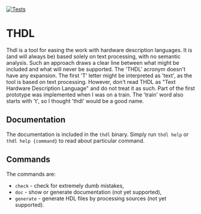[![Tests](https://github.com/m-kru/go-thdl/actions/workflows/tests.yml/badge.svg?branch=main)](https://github.com/m-kru/go-thdl/actions?query=main)

# THDL

Thdl is a tool for easing the work with hardware description languages.
It is (and will always be) based solely on text processing, with no semantic analysis.
Such an approach draws a clear line between what might be included and what will never be supported.
The 'THDL' acronym doesn't have any expansion.
The first 'T' letter might be interpreted as 'text', as the tool is based on text processing.
However, don't read THDL as "Text Hardware Description Language" and do not treat it as such.
Part of the first prototype was implemented when I was on a train.
The 'train' word also starts with 't', so I thought 'thdl' would be a good name.

## Documentation

The documentation is included in the `thdl` binary.
Simply run `thdl help` or `thdl help {command}` to read about particular command.

## Commands

The commands are:
* `check` - check for extremely dumb mistakes,
* `doc` - show or generate documentation (not yet supported),
* `generate` - generate HDL files by processing sources (not yet supported).
